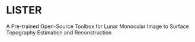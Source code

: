 # LISTER
A Pre-trained Open-Source Toolbox for Lunar Monocular Image to Surface Topography Estimation and Reconstruction
